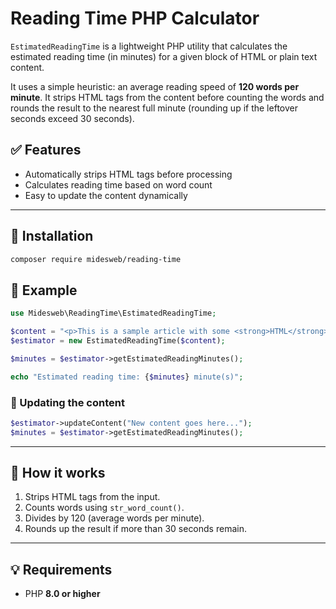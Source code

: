 # Reading Time PHP Calculator

`EstimatedReadingTime` is a lightweight PHP utility that calculates the estimated reading time (in minutes) for a given block of HTML or plain text content.

It uses a simple heuristic: an average reading speed of **120 words per minute**. It strips HTML tags from the content before counting the words and rounds the result to the nearest full minute (rounding up if the leftover seconds exceed 30 seconds).

## ✅ Features

* Automatically strips HTML tags before processing
* Calculates reading time based on word count
* Easy to update the content dynamically

---

## 🔖 Installation

```bash
composer require midesweb/reading-time
```

## 🧱 Example

```php
use Midesweb\ReadingTime\EstimatedReadingTime;

$content = "<p>This is a sample article with some <strong>HTML</strong> content.</p>";
$estimator = new EstimatedReadingTime($content);

$minutes = $estimator->getEstimatedReadingMinutes();

echo "Estimated reading time: {$minutes} minute(s)";
```

### 🔁 Updating the content

```php
$estimator->updateContent("New content goes here...");
$minutes = $estimator->getEstimatedReadingMinutes();
```

---

## 🧪 How it works

1. Strips HTML tags from the input.
2. Counts words using `str_word_count()`.
3. Divides by 120 (average words per minute).
4. Rounds up the result if more than 30 seconds remain.

---

## 💡 Requirements

* PHP **8.0 or higher**

